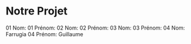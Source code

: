# Notre Projet

01 Nom: 
01 Prénom:
02 Nom:
02 Prénom:
03 Nom:
03 Prénom:
04 Nom: Farrugia
04 Prénom: Guillaume
